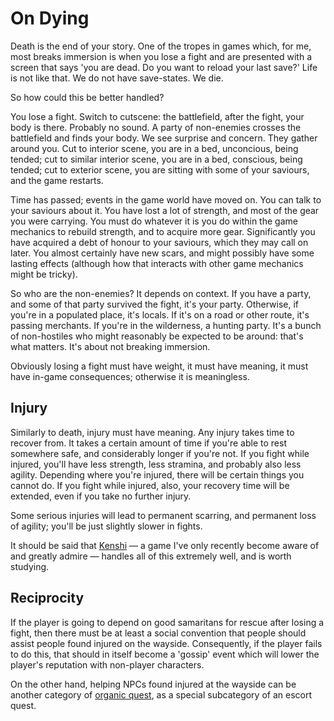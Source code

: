 # On Dying

Death is the end of your story. One of the tropes in games which, for me, most breaks immersion is when you lose a fight and are presented with a screen that says 'you are dead. Do you want to reload your last save?' Life is not like that. We do not have save-states. We die.

So how could this be better handled?

You lose a fight. Switch to cutscene: the battlefield, after the fight, your body is there. Probably no sound. A party of non-enemies crosses the battlefield and finds your body. We see surprise and concern. They gather around you. Cut to interior scene, you are in a bed, unconcious, being tended; cut to similar interior scene, you are in a bed, conscious, being tended; cut to exterior scene, you are sitting with some of your saviours, and the game restarts.

Time has passed; events in the game world have moved on. You can talk to your saviours about it. You have lost a lot of strength, and most of the gear you were carrying. You must do whatever it is you do within the game mechanics to rebuild strength, and to acquire more gear. Significantly you have acquired a debt of honour to your saviours, which they may call on later. You almost certainly have new scars, and might possibly have some lasting effects (although how that interacts with other game mechanics might be tricky).

So who are the non-enemies? It depends on context. If you have a party, and some of that party survived the fight, it's your party. Otherwise, if you're in a populated place, it's locals. If it's on a road or other route, it's passing merchants. If you're in the wilderness, a hunting party. It's a bunch of non-hostiles who might reasonably be expected to be around: that's what matters. It's about not breaking immersion.

Obviously losing a fight must have weight, it must have meaning, it must have in-game consequences; otherwise it is meaningless.

## Injury

Similarly to death, injury must have meaning. Any injury takes time to recover from. It takes a certain amount of time if you're able to rest somewhere safe, and considerably longer if you're not. If you fight while injured, you'll have less strength, less stramina, and probably also less agility. Depending where you're injured, there will be certain things you cannot do. If you fight while injured, also, your recovery time will be extended, even if you take no further injury.

Some serious injuries will lead to permanent scarring, and permanent loss of agility; you'll be just slightly slower in fights.

It should be said that [Kenshi](https://lofigames.com/) &mdash; a game I've only recently become aware of and greatly admire &mdash; handles all of this extremely well, and is worth studying.

## Reciprocity

If the player is going to depend on good samaritans for rescue after losing a fight, then there must be at least a social convention that people should assist people found injured on the wayside. Consequently, if the player fails to do this, that should in itself become a 'gossip' event which will lower the player's reputation with non-player characters.

On the other hand, helping NPCs found injured at the wayside can be another category of [organic quest](Organic_Quests.md), as a special subcategory of an escort quest.